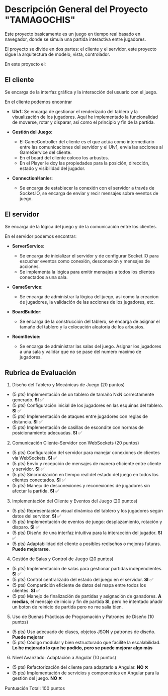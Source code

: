 # Descripción General del Proyecto "TAMAGOCHIS"

Este proyecto basicamente es un juego en tiempo real basado en navegador, donde se simula una partida interactiva entre jugadores. 

El proyecto se divide en dos partes: el cliente y el servidor, este proyecto sigue la arquitectura de modelo, vista, controlador.

En este proyecto el:

## El cliente

Se encarga de la interfaz gráfica y la interacción del usuario con el juego. 

En el cliente podemos encontrar

- **UIv1:**
 Se encarga de gestionar el renderizado del tablero y la visualización de los jugadores. Aquí he implementado la funcionalidad de moverse, rotar y disparar, así como el principio y fin de la partida.

- **Gestión del Juego:**
  - El GameController del cliente es el que actúa como intermediario entre las comunicaciones del servidor y el UIv1, envia las acciones al GameService del cliente.
  - En el board del cliente coloco los arbustos.
  - En el Player le doy las propiedades para la posición, dirección, estado y visibilidad del jugador.

- **ConnectionHanler:**
  - Se encarga de establecer la conexión con el servidor a través de Socket.IO, se encarga de enviar y recir mensajes sobre eventos de juego.

## El servidor

Se encarga de la lógica del juego y de la comunicación entre los clientes.

En el servidor podemos encontrar:

- **ServerService:**
  - Se encarga de inicializar el servidor y de configurar Socket.IO para escuchar eventos como conexión, desconexión y mensajes de acciones.
  - Se implementa la lógica para emitir mensajes a todos los clientes conectados a una sala.

- **GameService:**
  - Se encarga de administrar la lógica del juego, asi como la creacion de jugadores, la validación de las acciones de los jugadores, etc.

- **BoardBuilder:**
  - Se encarga de la construcción del tablero, se encarga de asignar el tamaño del tablero y la colocación aleatoria de los arbustos.

- **RoomSevice:**
  - Se encarga de administrar las salas del juego. Asignar los jugadores a una sala y validar que no se pase del numero maximo de jugadores.

## Rubrica de Evaluación

1. Diseño del Tablero y Mecánicas de Juego (20 puntos)
- (5 pts) Implementación de un tablero de tamaño NxN correctamente generado. **SI** ✅
- (5 pts) Configuración inicial de los jugadores en las esquinas del tablero. **SI** ✅
- (5 pts) Implementación de ataques entre jugadores con reglas de distancia. **SI** ✅
- (5 pts) Implementación de casillas de escondite con normas de posicionamiento adecuadas. **SI** ✅

2. Comunicación Cliente-Servidor con WebSockets (20 puntos)
- (5 pts) Configuración del servidor para manejar conexiones de clientes vía WebSockets. **SI** ✅
- (5 pts) Envío y recepción de mensajes de manera eficiente entre cliente y servidor. **SI** ✅
- (5 pts) Sincronización en tiempo real del estado del juego en todos los clientes conectados. **SI** ✅
- (5 pts) Manejo de desconexiones y reconexiones de jugadores sin afectar la partida. **SI** ✅

3. Implementación del Cliente y Eventos del Juego (20 puntos)
- (5 pts) Representación visual dinámica del tablero y los jugadores según datos del servidor. **SI** ✅
- (5 pts) Implementación de eventos de juego: desplazamiento, rotación y disparo. **SI** ✅
- (5 pts) Diseño de una interfaz intuitiva para la interacción del jugador. **SI** ✅
- (5 pts) Adaptabilidad del cliente a posibles rediseños o mejoras futuras. **Puede mejorarse**. 

4. Gestión de Salas y Control de Juego (20 puntos)
- (5 pts) Implementación de salas para gestionar partidas independientes. **SI** ✅
- (5 pts) Control centralizado del estado del juego en el servidor. **SI** ✅
- (5 pts) Compartición eficiente de datos del mapa entre todos los clientes. **SI** ✅
- (5 pts) Manejo de finalización de partidas y asignación de ganadores. **A medias**, el mensaje de inicio y fin de partida **SI**, pero he intentado añadir un boton de reinicio de partida pero no me salia bien.

5. Uso de Buenas Prácticas de Programación y Patrones de Diseño (10 puntos)
- (5 pts) Uso adecuado de clases, objetos JSON y patrones de diseño. **Puede mejorar**
- (5 pts) Código modular y bien estructurado que facilite la escalabilidad. **Lo he mejorado lo que he podido, pero se puede mejorar algo más**

6. Nivel Avanzado: Adaptación a Angular (10 puntos)
- (5 pts) Refactorización del cliente para adaptarlo a Angular. **NO** ❌
- (5 pts) Implementación de servicios y componentes en Angular para la gestión del juego. **NO** ❌

Puntuación Total: 100 puntos
